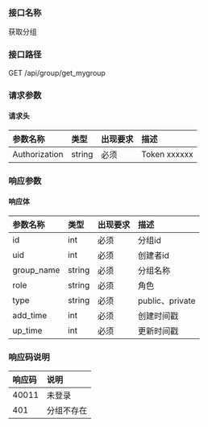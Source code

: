 ### 接口名称
获取分组

### 接口路径
GET /api/group/get_mygroup

### 请求参数

#### 请求头

参数名称      | 类型   | 出现要求 | 描述
:-------------|:-------|:-------|:------------
Authorization | string | 必须     | Token xxxxxx

### 响应参数

#### 响应体

参数名称   | 类型   | 出现要求 | 描述
:----------|:-------|:-------|:--------------
id         | int    | 必须     | 分组id
uid        | int    | 必须     | 创建者id
group_name | string | 必须     | 分组名称
role       | string | 必须     | 角色
type       | string | 必须     | public、private
add_time   | int    | 必须     | 创建时间戳
up_time    | int    | 必须     | 更新时间戳

### 响应码说明

响应码 | 说明
:------|:-----
40011  | 未登录
401    | 分组不存在
